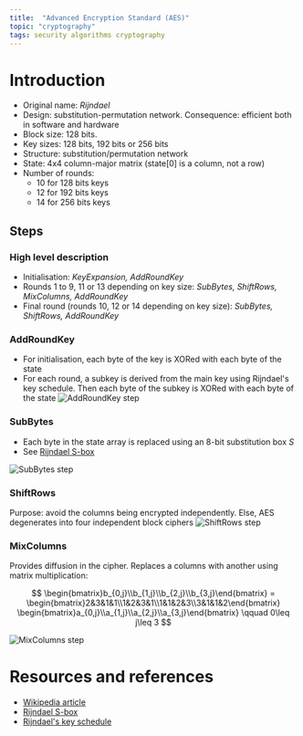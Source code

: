 ```yaml
---
title:  "Advanced Encryption Standard (AES)"
topic: "cryptography"
tags: security algorithms cryptography
---
```


# Introduction
* Original name: *Rijndael*
* Design: substitution-permutation network. Consequence: efficient both in
software and hardware
* Block size: 128 bits.
* Key sizes: 128 bits, 192 bits or 256 bits
* Structure: substitution/permutation network
* State: 4x4 column-major matrix (state[0] is a column, not a row)
* Number of rounds:
  * 10 for 128 bits keys
  * 12 for 192 bits keys
  * 14 for 256 bits keys


## Steps
### High level description
* Initialisation: *KeyExpansion, AddRoundKey*
* Rounds 1 to 9, 11 or 13 depending on key size: *SubBytes, ShiftRows, MixColumns, AddRoundKey*
* Final round (rounds 10, 12 or 14 depending on key size): *SubBytes, ShiftRows, AddRoundKey*

### AddRoundKey
* For initialisation, each byte of the key is XORed with each byte of the state
* For each round, a subkey is derived from the main key using Rijndael's key schedule. Then each byte of the subkey is XORed with each byte of the state
![AddRoundKey step](https://upload.wikimedia.org/wikipedia/commons/thumb/a/ad/AES-AddRoundKey.svg/1280px-AES-AddRoundKey.svg.png)

### SubBytes
* Each byte in the state array is replaced using an 8-bit substitution box *S*
* See [Rijndael S-box](https://en.wikipedia.org/wiki/Rijndael_S-box)

![SubBytes step](https://upload.wikimedia.org/wikipedia/commons/thumb/a/a4/AES-SubBytes.svg/1280px-AES-SubBytes.svg.png)


### ShiftRows
Purpose: avoid the columns being encrypted independently. Else, AES degenerates into four independent block ciphers
![ShiftRows step](https://upload.wikimedia.org/wikipedia/commons/thumb/6/66/AES-ShiftRows.svg/1280px-AES-ShiftRows.svg.png)

### MixColumns
Provides diffusion in the cipher. Replaces a columns with another using matrix multiplication:

$$
\begin{bmatrix}b_{0,j}\\b_{1,j}\\b_{2,j}\\b_{3,j}\end{bmatrix} =
\begin{bmatrix}2&3&1&1\\1&2&3&1\\1&1&2&3\\3&1&1&2\end{bmatrix}
\begin{bmatrix}a_{0,j}\\a_{1,j}\\a_{2,j}\\a_{3,j}\end{bmatrix}
\qquad 0\leq j\leq 3
$$

![MixColumns step](https://upload.wikimedia.org/wikipedia/commons/thumb/7/76/AES-MixColumns.svg/1280px-AES-MixColumns.svg.png)

# Resources and references
* [Wikipedia article](https://en.wikipedia.org/wiki/Advanced_Encryption_Standard)
* [Rijndael S-box](https://en.wikipedia.org/wiki/Rijndael_S-box)
* [Rijndael's key schedule](https://en.wikipedia.org/wiki/Rijndael_key_schedule)
